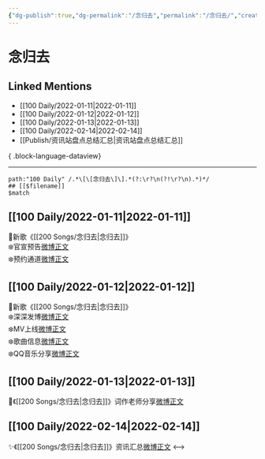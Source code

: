 ```yaml
---
{"dg-publish":true,"dg-permalink":"/念归去","permalink":"/念归去/","created":"2022-12-22T15:50:46.000+08:00","updated":"2023-04-10T15:41:08.000+08:00"}
---
```


# 念归去

## Linked Mentions
- [[100 Daily/2022-01-11\|2022-01-11]]
- [[100 Daily/2022-01-12\|2022-01-12]]
- [[100 Daily/2022-01-13\|2022-01-13]]
- [[100 Daily/2022-02-14\|2022-02-14]]
- [[Publish/资讯站盘点总结汇总\|资讯站盘点总结汇总]]

{ .block-language-dataview}

---

```expander
path:"100 Daily" /.*\[\[念归去\]\].*(?:\r?\n(?!\r?\n).*)*/
## [[$filename]]
$match
```
## [[100 Daily/2022-01-11\|2022-01-11]]
🌟新歌《[[200 Songs/念归去\|念归去]]》  
❄️官宣预告[微博正文](https://m.weibo.cn/6466290670/4724401842686890)  
❄️预约通道[微博正文](https://m.weibo.cn/6466290670/4724401482760579)
## [[100 Daily/2022-01-12\|2022-01-12]]
🌟新歌《[[200 Songs/念归去\|念归去]]》  
❄️深深发博[微博正文](https://m.weibo.cn/6466290670/4724762376934569)  
❄️MV上线[微博正文](https://m.weibo.cn/6466290670/4724760010819533)  
❄️歌曲信息[微博正文](https://m.weibo.cn/6466290670/4724764218495385)  
❄️QQ音乐分享[微博正文](https://m.weibo.cn/6466290670/4724759650109145)
## [[100 Daily/2022-01-13\|2022-01-13]]
🌟《[[200 Songs/念归去\|念归去]]》词作老师分享[微博正文](https://m.weibo.cn/6466290670/4725119622840600)
## [[100 Daily/2022-02-14\|2022-02-14]]
✨《[[200 Songs/念归去\|念归去]]》资讯汇总[微博正文](https://m.weibo.cn/6466290670/4736871366919986)
<-->
